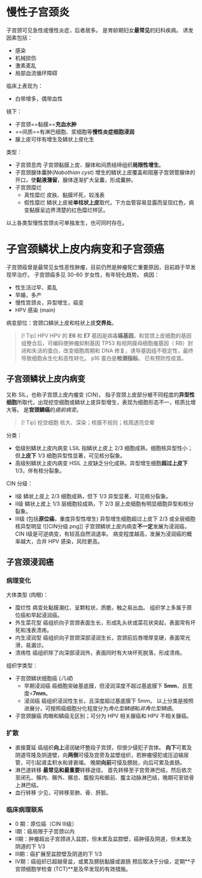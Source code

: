 # 慢性子宫颈炎
子宫颈可见急性或慢性炎症，后者居多。
是育龄期妇女**最常见**的妇科疾病。
诱发因素包括：
- 感染
- 机械损伤
- 激素紊乱
- 局部血流循环障碍

临床上表现为：
- 白带增多，偶带血性

镜下：
- 子宫颈==黏膜==**充血水肿**
- ==间质==有淋巴细胞、浆细胞等**慢性炎症细胞浸润**
- 腺上皮可伴有增生及鳞状上皮化生

类型：
- 子宫颈息肉
  子宫颈黏膜上皮、腺体和间质结缔组织**局限性增生**。
- 子宫颈腺体囊肿(*Nabothian cyst*)
  增生的鳞状上皮覆盖和阻塞子宫颈管腺体的开口，使**黏液潴留**，腺体逐渐扩大呈囊，形成囊肿。
- 子宫颈糜烂
	- 真性糜烂
	  皮肤、黏膜坏死，较浅表
	- 假性糜烂
	  鳞状上皮被**单柱状上皮**取代，下方血管容易显露而呈现红色，病变黏膜呈边界清楚的红色糜烂样区。

以上各类型慢性宫颈炎可单独发生，也可同时存在。
# 子宫颈鳞状上皮内病变和子宫颈癌
子宫颈癌曾是最常见女性恶性肿瘤，目前仍然是肿瘤死亡重要原因，目前趋于早发现早治疗。
子宫颈癌多见 30-60 岁女性，有年轻化趋势。
病因：
- 性生活过早、紊乱
- 早婚，多产
- 慢性宫颈炎，异型增生，癌变
- HPV 感染 (main)

病变部位：宫颈口鳞状上皮和柱状上皮**交界处**。
> [! Tip] HPV
> HPV 的 **E6** 和 **E7** 基因是病毒**癌基因**，和宫颈上皮细胞的基因组整合后，可编码使肿瘤抑制基因 TP53 和视网膜母细胞瘤基因（ RB）封闭和失活的蛋白，改变细胞周期和 DNA 修复，诱导基因组不稳定性，最终导致细胞永生化和恶性转化。
> p16 蛋白是**检测指标**。
> 已有预防性疫苗。
## 子宫颈鳞状上皮内病变
又称 SIL，也称子宫颈上皮内瘤变 (CIN)， 指子宫颈上皮部分被不同程度的**异型性细胞**所取代，出现挖空细胞或鳞状上皮异型增生，表现为细胞形态不一，核质比增大等。
是**宫颈鳞癌**的*癌前病变*。
> [! Tip] 挖空细胞
> 核大、深染；核膜不规则；核周透亮空晕

分类：
- 低级别鳞状上皮内病变 LSIL
  指鳞状上皮上 2/3 细胞成熟，细胞核异型性小；但**上皮下** 1/3 细胞异型性显著，可见核分裂象。
- 高级别鳞状上皮内病变 HSIL
  上皮缺乏分化成熟，异型增生细胞**超过上皮下** 1/3，伴有核分裂象。

CIN 分级：
- Ⅰ级
  鳞状上皮上 2/3 细胞成熟，但下 1/3 异型显著，可见核分裂象。
- Ⅱ级
  鳞状上皮上 1/3 层细胞较成熟，下 2/3 层上皮细胞有明显细胞异型和核分裂象。
- Ⅲ级 (包括**原位癌**，重度异型性增生)
  异型增生细胞超过上皮下 2/3 或全层细胞核异型明显
![[CIN分级.png]]
子宫颈鳞状上皮内病变**不一定**发展为浸润癌，CIN Ⅰ级是可逆病变，有较高自然消退率。
病变程度越高，发展为浸润癌的概率越大，合并 HPV 感染，风险更高。
## 子宫颈浸润癌
### 病理变化
大体类型 (肉眼)：
- 糜烂性
  病变处黏膜潮红、呈颗粒状，质脆，触之易出血。
  组织学上多属于原位癌和早起浸润癌。
- 外生菜花型
  癌组织向子宫颈表面生长，形成乳头状或菜花状突起，表面常有坏死和浅表溃疡。
- 内生浸润型
  癌组织向子宫颈深部浸润生长，宫颈前后唇增厚变硬，表面常光滑，易漏诊。
- 溃疡性
  癌组织除了向深部浸润外，表面同时有大块坏死脱落，形成溃疡。

组织学类型：
- 子宫颈鳞状细胞癌 (*八成*)
	- 早期浸润癌
	  癌细胞突破基底膜，但浸润深度不超过基底膜下 **5mm**，且宽度<**7mm**。
	- 浸润癌
	  癌组织浸润性生长，且深度超过基底膜下 5mm。
	以上分类是按照进展分，可按照癌细胞分化程度分为*角化型鳞癌*和*非角化型鳞癌*。
- 子宫颈腺癌
  肉眼和鳞癌无区别；可分为 HPV 相关腺癌和 HPV 不相关腺癌。
### 扩散
- 直接蔓延
  癌组织**向上**浸润破坏整段子宫颈，但很少侵犯子宫体。
  **向下**可累及阴道穹隆及阴道壁，向**两侧**可侵及宫旁及盆壁组织，若肿瘤侵犯或压迫输尿管，可引起肾盂积水和肾衰竭。
  晚期**向前**可侵及膀胱，向后可累及直肠。
- 淋巴道转移
  **最常见和最重要**转移途径。
  首先转移至子宫旁淋巴结，然后依次至闭孔、髂内、髂外、髂总、腹股沟和骶前、腹主动脉淋巴结，晚期可至锁骨上淋巴结。
- 血行转移
  少见，可转移至肺、骨、肝脏。
### 临床病理联系
- 0 期：原位癌（CIN Ⅲ级）
- Ⅰ期：癌局限于子宫颈以内
- Ⅱ期：肿瘤超出子宫颈进入盆腔，但未累及盆腔壁，癌肿侵及阴道，但未累及阴道的下 1/3
- Ⅲ期：癌扩展至盆腔壁及阴道的下 1/3
- Ⅳ期：癌组织已超越骨盆，或累及膀胱黏膜或直肠
预后取决于分级，定期**子宫颈细胞学检查 (TCT)**是及早发现的有效措施。



